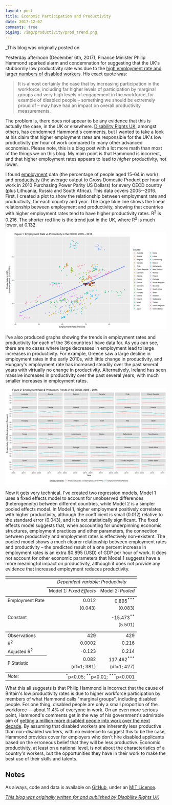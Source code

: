 ```yaml
---
layout: post
title: Economic Participation and Productivity
date: 2017-12-07
comments: true
bigimg: /img/productivity/prod_trend.png
---
```


_This blog was originally posted on

Yesterday afternoon (December 6th, 2017), Finance Minister Philip Hammond sparked alarm and condemnation for suggesting that the UK's stubbornly low productivity rate was due to the [high employment rate and larger numbers of disabled workers](https://www.theguardian.com/politics/2017/dec/07/philip-hammond-causes-storm-with-remarks-about-disabled-workers). His exact quote was:

> It is almost certainly the case that by increasing participation in the workforce, including far higher levels of participation by marginal groups and very high levels of engagement in the workforce, for example of disabled people – something we should be extremely proud of – may have had an impact on overall productivity measurements.

The problem is, there does not appear to be any evidence that this is actually the case, in the UK or elsewhere. [Disability Rights UK](https://www.disabilityrightsuk.org/news/2017/december/dr-uk-condemns-philip-hammonds-comments-disabled-peoples-productivity), amongst others, has condemned Hammond's comments, but I wanted to take a look at his claim that higher employment rates are responsible for the UK's low productivity per hour of work compared to many other advanced economies. Please note, this is a blog post with a lot more math than most of the things we on this blog. My main point is that Hammond is incorrect, and that higher employment rates appears to lead to _higher_ productivity, not lower.

I found [employment](https://data.oecd.org/emp/employment-rate.htm) data (the percentage of people aged 15-64 in work) and [productivity](http://stats.oecd.org/Index.aspx?DataSetCode=PDB_LV) (the average output to Gross Domestic Product per hour of work in 2010 Purchasing Power Parity US Dollars) for every OECD country (plus Lithuania, Russia and South Africa). This data covers 2005--2016. First, I created a plot to show the relationship between employment rate and productivity, for each country and year. The large blue line shows the linear relationship between employment and productivity, showing that countries with higher employment rates tend to have higher productivity rates. R<sup>2</sup> is 0.216. The shorter red line is the trend just in the UK, where R<sup>2</sup> is much lower, at 0.132.

<div class= "chart"><img src="img/productivity/prod_trend.png" alt=""></div>

I've also produced graphs showing the trends in employment rates and productivity for each of the 36 countries I have data for. As you can see, there are no cases where large decreases in employment lead to large increases in productivity. For example, Greece saw a large decline in employment rates in the early 2010s, with little change in productivity, and Hungary's employment rate has increased steadily over the past several years with virtually no change in productivity. Alternatively, Ireland has seen massive increases in productivity over the past several years, with much smaller increases in employment rates.

<div class= "chart"><img src="img/productivity/prod_grid.png" alt=""></div>


Now it gets very technical. I've created two regression models, Model 1 uses a fixed effects model to account for unobserved differences (heterogeneity) between different countries, while Model 2 is a simpler pooled effects model. In Model 1, higher employment positively correlates with higher productivity, although the coefficient is small (0.012) relative to the standard error (0.043), and it is not statistically significant. The fixed effects model suggests that, when accounting for underpinning economic structures, employment practices and other parameters, the connection between productivity and employment rates is effectively non-existent. The pooled model shows a much clearer relationship between employment rates and productivity –  the predicted result of a one percent increase in employment rates is an extra $0.895 (USD) of GDP per hour of work. It does not account for other economic parameters that Model 1 suggests have a more meaningful impact on productivity, although it does not provide any evidence that increased employment reduces productivity.


<table style="text-align:center"><tr><td colspan="3" style="border-bottom: 1px solid black"></td></tr><tr><td style="text-align:left"></td><td colspan="2"><em>Dependent variable: Productivity</em></td></tr>
<tr><td></td><td colspan="2" style="border-bottom: 1px solid black"></td></tr>
<tr><td style="text-align:left"></td><td style="text-align:right">Model 1: <em>Fixed Effects</em></td><td style="text-align:right">Model 2: <em>Pooled</em></td></tr>
<tr><td colspan="3" style="border-bottom: 1px solid black"></td></tr><tr><td style="text-align:left">Employment Rate</td><td style="text-align:right">0.012</td><td style="text-align:right">0.895<sup>***</sup></td></tr>
<tr><td style="text-align:left"></td><td style="text-align:right">(0.043)</td><td style="text-align:right">(0.083)</td></tr>
<tr><td style="text-align:left"></td><td></td><td></td></tr>
<tr><td style="text-align:left">Constant</td><td></td><td style="text-align:right">-15.473<sup>**</sup></td></tr>
<tr><td style="text-align:left"></td><td></td><td style="text-align:right">(5.501)</td></tr>
<tr><td style="text-align:left"></td><td></td><td></td></tr>
<tr><td colspan="3" style="border-bottom: 1px solid black"></td></tr><tr><td style="text-align:left">Observations</td><td style="text-align:right">429</td><td style="text-align:right">429</td></tr>
<tr><td style="text-align:left">R<sup>2</sup></td><td style="text-align:right">0.0002</td><td style="text-align:right">0.216</td></tr>
<tr><td style="text-align:left">Adjusted R<sup>2</sup></td><td style="text-align:right">-0.123</td><td style="text-align:right">0.214</td></tr>
<tr><th style="text-align:left;font-weight:normal" rowspan="2">F Statistic</th><td style="text-align:right">0.082</td><td style="text-align:right">117.462<sup>***</sup></td></tr>
<tr><td style="text-align:right">(df=1; 381)</td><td style="text-align:right">(df=1; 427)</td></tr>
<tr><td colspan="3" style="border-bottom: 1px solid black"></td></tr><tr><td style="text-align:left"><em>Note:</em></td><td colspan="2" style="text-align:right"><sup>*</sup>p<0.05; <sup>**</sup>p<0.01; <sup>***</sup>p<0.001</td></tr>
</table>

What this all suggests is that Philip Hammond is incorrect that the cause of Britain's low productivity rates is due to higher workforce participation by members of what Hammond calls "marginal groups", including disabled people. For one thing, disabled people are only a small proportion of the workforce -- about 11.4% of everyone in work. On an even more serious point, Hammond's comments get in the way of his government's admirable aim of [getting a million more disabled people into work over the next decade](https://www.gov.uk/government/publications/improving-lives-the-future-of-work-health-and-disability). By assuming that disabled workers are inherently less productive than non-disabled workers, with no evidence to suggest this to be the case, Hammond provides cover for employers who don't hire disabled applicants based on the erroneous belief that they will be less productive. Economic productivity, at least on a national level, is not about the characteristics of a country's workers, but the opportunities they have in their work to make the best use of their skills and talents.

## Notes

As always, code and data is available on [GitHub](https://github.com/evanodell/productivity-trap), under an [MIT License](https://github.com/evanodell/productivity-trap/blob/master/LICENSE).

*[This blog was originally written for and published by Disability Rights UK](https://disabilityrightsuk.blogspot.co.uk/2017/12/britains-low-productivity-rates-are-not.html)*
